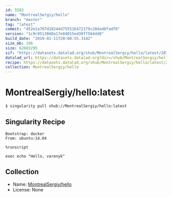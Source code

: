 ```yaml
---
id: 5582
name: "MontrealSergiy/hello"
branch: "master"
tag: "latest"
commit: "452e1a707d18244d755516472179c28dad8fadf8"
version: "1c9c95130d0a17e84015ed30ff564dd8"
build_date: "2019-01-11T20:00:55.314Z"
size_mb: 196
size: 62603295
sif: "https://datasets.datalad.org/shub/MontrealSergiy/hello/latest/2019-01-11-452e1a70-1c9c9513/1c9c95130d0a17e84015ed30ff564dd8.simg"
datalad_url: https://datasets.datalad.org?dir=/shub/MontrealSergiy/hello/latest/2019-01-11-452e1a70-1c9c9513/
recipe: https://datasets.datalad.org/shub/MontrealSergiy/hello/latest/2019-01-11-452e1a70-1c9c9513/Singularity
collection: MontrealSergiy/hello
---
```


# MontrealSergiy/hello:latest

```bash
$ singularity pull shub://MontrealSergiy/hello:latest
```

## Singularity Recipe

```singularity
Bootstrap: docker
From: ubuntu:14.04

%runscript

exec echo "Hello, varenyk"
```

## Collection

 - Name: [MontrealSergiy/hello](https://github.com/MontrealSergiy/hello)
 - License: None

